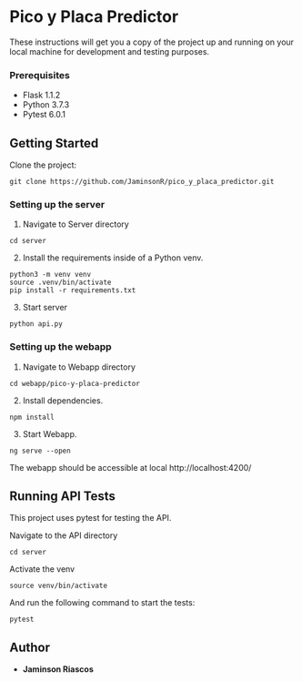 # Pico y Placa Predictor

These instructions will get you a copy of the project up and running on your local machine for development and testing purposes.

### Prerequisites

- Flask 1.1.2
- Python 3.7.3
- Pytest 6.0.1

## Getting Started

Clone the project:

```
git clone https://github.com/JaminsonR/pico_y_placa_predictor.git
```

### Setting up the server

1. Navigate to Server directory

```
cd server
```

2. Install the requirements inside of a Python venv.

```
python3 -m venv venv
source .venv/bin/activate
pip install -r requirements.txt
```

3. Start server

```
python api.py
```

### Setting up the webapp

1. Navigate to Webapp directory

```
cd webapp/pico-y-placa-predictor
```

2. Install dependencies.

```
npm install
```

3. Start Webapp.

```
ng serve --open
```

The webapp should be accessible at local http://localhost:4200/

## Running API Tests

This project uses pytest for testing the API.

Navigate to the API directory

```
cd server
```

Activate the venv

```
source venv/bin/activate
```

And run the following command to start the tests:

```
pytest
```

## Author

- **Jaminson Riascos**
